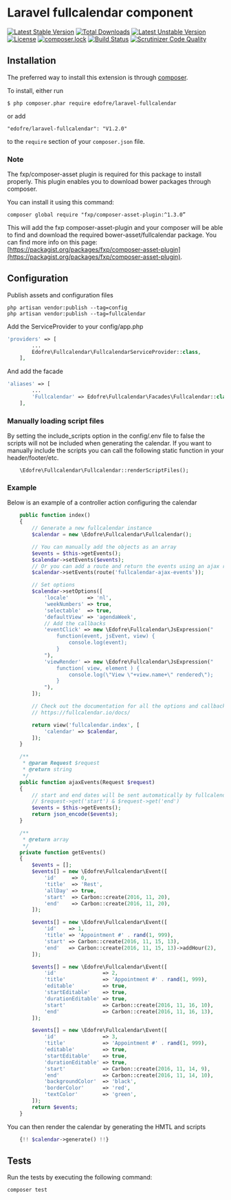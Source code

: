 # Laravel fullcalendar component

[![Latest Stable Version](https://poser.pugx.org/edofre/laravel-fullcalendar/v/stable)](https://packagist.org/packages/edofre/laravel-fullcalendar)
[![Total Downloads](https://poser.pugx.org/edofre/laravel-fullcalendar/downloads)](https://packagist.org/packages/edofre/laravel-fullcalendar)
[![Latest Unstable Version](https://poser.pugx.org/edofre/laravel-fullcalendar/v/unstable)](https://packagist.org/packages/edofre/laravel-fullcalendar)
[![License](https://poser.pugx.org/edofre/laravel-fullcalendar/license)](https://packagist.org/packages/edofre/laravel-fullcalendar)
[![composer.lock](https://poser.pugx.org/edofre/laravel-fullcalendar/composerlock)](https://packagist.org/packages/edofre/laravel-fullcalendar)
[![Build Status](https://travis-ci.org/Edofre/laravel-fullcalendar.svg?branch=master)](https://travis-ci.org/Edofre/laravel-fullcalendar)
[![Scrutinizer Code Quality](https://scrutinizer-ci.com/g/Edofre/laravel-fullcalendar/badges/quality-score.png?b=master)](https://scrutinizer-ci.com/g/Edofre/laravel-fullcalendar/?branch=master)

## Installation

The preferred way to install this extension is through [composer](http://getcomposer.org/download/).

To install, either run

```
$ php composer.phar require edofre/laravel-fullcalendar
```

or add

```
"edofre/laravel-fullcalendar": "V1.2.0"
```

to the ```require``` section of your `composer.json` file.

### Note 
The fxp/composer-asset plugin is required for this package to install properly.
This plugin enables you to download bower packages through composer.

You can install it using this command:
```
composer global require "fxp/composer-asset-plugin:^1.3.0”
```

This will add the fxp composer-asset-plugin and your composer will be able to find and download the required bower-asset/fullcalendar package.
You can find more info on this page: [https://packagist.org/packages/fxp/composer-asset-plugin](https://packagist.org/packages/fxp/composer-asset-plugin).

## Configuration

Publish assets and configuration files
```
php artisan vendor:publish --tag=config
php artisan vendor:publish --tag=fullcalendar
```

Add the ServiceProvider to your config/app.php
```php
'providers' => [
        ...
        Edofre\Fullcalendar\FullcalendarServiceProvider::class,
    ],
```

And add the facade
```php
'aliases' => [
        ...
        'Fullcalendar' => Edofre\Fullcalendar\Facades\Fullcalendar::class,
    ],
```

### Manually loading script files
By setting the include_scripts option in the config/.env file to false the scripts will not be included when generating the calendar.
If you want to manually include the scripts you can call the following static function in your header/footer/etc.
```
    \Edofre\Fullcalendar\Fullcalendar::renderScriptFiles();
```

### Example
Below is an example of a controller action configuring the calendar
```php
    public function index()
    {
        // Generate a new fullcalendar instance
        $calendar = new \Edofre\Fullcalendar\Fullcalendar();

        // You can manually add the objects as an array
        $events = $this->getEvents();
        $calendar->setEvents($events);
        // Or you can add a route and return the events using an ajax requests that returns the events as json
        $calendar->setEvents(route('fullcalendar-ajax-events'));

        // Set options
        $calendar->setOptions([
            'locale'      => 'nl',
            'weekNumbers' => true,
            'selectable'  => true,
            'defaultView' => 'agendaWeek',
            // Add the callbacks
            'eventClick' => new \Edofre\Fullcalendar\JsExpression("
                function(event, jsEvent, view) {
                    console.log(event);
                }
            "),
            'viewRender' => new \Edofre\Fullcalendar\JsExpression("
                function( view, element ) {
                    console.log(\"View \"+view.name+\" rendered\");
                }
            "),
        ]);

        // Check out the documentation for all the options and callbacks.
        // https://fullcalendar.io/docs/

        return view('fullcalendar.index', [
            'calendar' => $calendar,
        ]);
    }

    /**
     * @param Request $request
     * @return string
     */
    public function ajaxEvents(Request $request)
    {
        // start and end dates will be sent automatically by fullcalendar, they can be obtained using:
        // $request->get('start') & $request->get('end')
        $events = $this->getEvents();
        return json_encode($events);
    }

    /**
     * @return array
     */
    private function getEvents()
    {
        $events = [];
        $events[] = new \Edofre\Fullcalendar\Event([
            'id'     => 0,
            'title'  => 'Rest',
            'allDay' => true,
            'start'  => Carbon::create(2016, 11, 20),
            'end'    => Carbon::create(2016, 11, 20),
        ]);

        $events[] = new \Edofre\Fullcalendar\Event([
            'id'    => 1,
            'title' => 'Appointment #' . rand(1, 999),
            'start' => Carbon::create(2016, 11, 15, 13),
            'end'   => Carbon::create(2016, 11, 15, 13)->addHour(2),
        ]);

        $events[] = new \Edofre\Fullcalendar\Event([
            'id'               => 2,
            'title'            => 'Appointment #' . rand(1, 999),
            'editable'         => true,
            'startEditable'    => true,
            'durationEditable' => true,
            'start'            => Carbon::create(2016, 11, 16, 10),
            'end'              => Carbon::create(2016, 11, 16, 13),
        ]);

        $events[] = new \Edofre\Fullcalendar\Event([
            'id'               => 3,
            'title'            => 'Appointment #' . rand(1, 999),
            'editable'         => true,
            'startEditable'    => true,
            'durationEditable' => true,
            'start'            => Carbon::create(2016, 11, 14, 9),
            'end'              => Carbon::create(2016, 11, 14, 10),
            'backgroundColor'  => 'black',
            'borderColor'      => 'red',
            'textColor'        => 'green',
        ]);
        return $events;
    }
```


You can then render the calendar by generating the HMTL and scripts
```php
    {!! $calendar->generate() !!}
```


## Tests

Run the tests by executing the following command:
```
composer test
```
